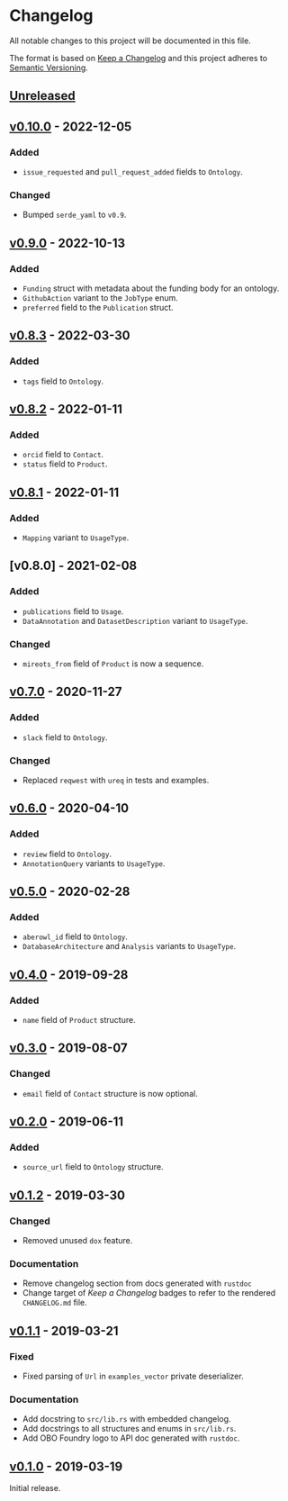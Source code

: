 # Changelog
All notable changes to this project will be documented in this file.

The format is based on [Keep a Changelog](http://keepachangelog.com/en/1.0.0/)
and this project adheres to [Semantic Versioning](http://semver.org/spec/v2.0.0.html).


## [Unreleased]

[Unreleased]: https://github.com/althonos/obofoundry.rs/compare/v0.10.0...HEAD


## [v0.10.0] - 2022-12-05

[v0.10.0]: https://github.com/althonos/obofoundry.rs/compare/v0.9.0...v0.10.0

### Added
- `issue_requested` and `pull_request_added` fields to `Ontology`.

### Changed
- Bumped `serde_yaml` to `v0.9`.


## [v0.9.0] - 2022-10-13

[v0.9.0]: https://github.com/althonos/obofoundry.rs/compare/v0.8.3...v0.9.0

### Added
- `Funding` struct with metadata about the funding body for an ontology.
- `GithubAction` variant to the `JobType` enum.
- `preferred` field to the `Publication` struct.


## [v0.8.3] - 2022-03-30

[v0.8.3]: https://github.com/althonos/obofoundry.rs/compare/v0.8.2...v0.8.3

### Added
- `tags` field to `Ontology`.


## [v0.8.2] - 2022-01-11

[v0.8.2]: https://github.com/althonos/obofoundry.rs/compare/v0.8.1...v0.8.2

### Added
- `orcid` field to `Contact`.
- `status` field to `Product`.


## [v0.8.1] - 2022-01-11

[v0.8.1]: https://github.com/althonos/obofoundry.rs/compare/v0.8.0...v0.8.1

### Added
- `Mapping` variant to `UsageType`.


## [v0.8.0] - 2021-02-08

[v0.7.0]: https://github.com/althonos/obofoundry.rs/compare/v0.7.0...v0.8.0

### Added
- `publications` field to `Usage`.
- `DataAnnotation` and `DatasetDescription` variant to `UsageType`.

### Changed
- `mireots_from` field of `Product` is now a sequence.


## [v0.7.0] - 2020-11-27

[v0.7.0]: https://github.com/althonos/obofoundry.rs/compare/v0.6.0...v0.7.0

### Added
- `slack` field to `Ontology`.

### Changed
- Replaced `reqwest` with `ureq` in tests and examples.


## [v0.6.0] - 2020-04-10

### Added
- `review` field to `Ontology`.
- `AnnotationQuery` variants to `UsageType`.

[v0.6.0]: https://github.com/althonos/obofoundry.rs/compare/v0.5.0...v0.6.0


## [v0.5.0] - 2020-02-28

### Added
- `aberowl_id` field to `Ontology`.
- `DatabaseArchitecture` and `Analysis` variants to `UsageType`.

[v0.5.0]: https://github.com/althonos/obofoundry.rs/compare/v0.4.0...v0.5.0


## [v0.4.0] - 2019-09-28

### Added
- `name` field of `Product` structure.

[v0.4.0]: https://github.com/althonos/obofoundry.rs/compare/v0.3.0...v0.4.0


## [v0.3.0] - 2019-08-07

### Changed
- `email` field of `Contact` structure is now optional.

[v0.3.0]: https://github.com/althonos/obofoundry.rs/compare/v0.2.0...v0.3.0


## [v0.2.0] - 2019-06-11

### Added
- `source_url` field to `Ontology` structure.

[v0.2.0]: https://github.com/althonos/obofoundry.rs/compare/v0.1.2...v0.2.0


## [v0.1.2] - 2019-03-30

### Changed
- Removed unused `dox` feature.

### Documentation
- Remove changelog section from docs generated with `rustdoc`
- Change target of *Keep a Changelog* badges to refer to the rendered `CHANGELOG.md` file.

[v0.1.2]: https://github.com/althonos/obofoundry.rs/compare/v0.1.1...v0.1.2


## [v0.1.1] - 2019-03-21

### Fixed
- Fixed parsing of `Url` in `examples_vector` private deserializer.

### Documentation
- Add docstring to `src/lib.rs` with embedded changelog.
- Add docstrings to all structures and enums in `src/lib.rs`.
- Add OBO Foundry logo to API doc generated with `rustdoc`.

[v0.1.1]: https://github.com/althonos/obofoundry.rs/compare/v0.1.0...v0.1.1


## [v0.1.0] - 2019-03-19

Initial release.

[v0.1.0]: https://github.com/althonos/obofoundry.rs/compare/95e6d4b...v0.1.0
